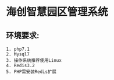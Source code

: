 # 海创智慧园区管理系统
## 环境要求:
    1. php7.1
    2. Mysql7
    3. 操作系统推荐使用Linux
    4. Redis3.2
    5. PHP需安装Redis扩展

    
